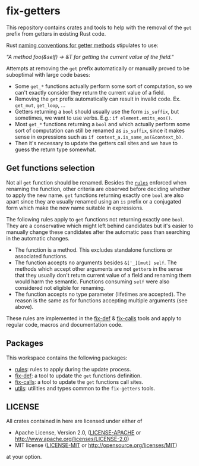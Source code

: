 # fix-getters

This repository contains crates and tools to help with the removal of the `get`
prefix from getters in existing Rust code.

Rust [naming conventions for getter methods](https://doc.rust-lang.org/1.0.0/style/style/naming/README.html#getter/setter-methods-%5Brfc-344%5D)
stipulates to use:

_"A method foo(&self) -> &T for getting the current value of the field."_

Attempts at removing the `get` prefix automatically or manually proved to be
suboptimal with large code bases:

* Some `get_*` functions actually perform some sort of computation, so we can't
  exactly consider they return the current value of a field.
* Removing the `get` prefix automatically can result in invalid code.
  Ex. `get_mut`, `get_loop`, ...
* Getters returning a `bool` should usually use the form `is_suffix`, but
  sometimes, we want to use verbs. E.g.: `if element.emits_eos()`.
* Most `get_*` functions returning a `bool` and which actually perform some sort
  of computation can still be renamed as `is_suffix`, since it makes sense in
  expressions such as `if context_a.is_same_as(&context_b)`.
* Then it's necessary to update the getters call sites and we have to guess
  the return type somewhat.

## Get functions selection

Not all `get` function should be renamed. Besides the [`rules`](rules) enforced
when renaming the function, other criteria are observed before deciding whether
to apply the new name. `get` functions returning exactly one `bool` are also
apart since they are usually renamed using an `is` prefix or a conjugated form
which make the new name suitable in expressions.

The following rules apply to `get` functions not returning exactly one `bool`.
They are a conservative which might left behind candidates but it's easier to
manually change these candidates after the automatic pass than searching in the
automatic changes.
  
* The function is a method. This excludes standalone functions or associated
  functions.
* The function accepts no arguments besides `&['_][mut] self`. The methods which
  accept other arguments are not `getter`s in the sense that they usually don't
  return current value of a field and renaming them would harm the semantic.
  Functions consuming `self` were also considered not eligible for renaming.
* The function accepts no type parameter (lifetimes are accepted). The reason is
  the same as for functions accepting multiple arguments (see above).

These rules are implemented in the [fix-def](fix-def/) & [fix-calls](fix-calls/)
tools and apply to regular code, macros and documentation code.

## Packages

This workspace contains the following packages:

* [rules](rules/): rules to apply during the update process.
* [fix-def](fix-def/): a tool to update the `get` functions definition.
* [fix-calls](fix-calls/): a tool to update the `get` functions call sites.
* [utils](utils/): utilities and types common to the `fix-getters` tools.

## LICENSE

All crates contained in here are licensed under either of

 * Apache License, Version 2.0, ([LICENSE-APACHE](LICENSE-APACHE) or
   http://www.apache.org/licenses/LICENSE-2.0)
 * MIT license ([LICENSE-MIT](LICENSE-MIT) or
   http://opensource.org/licenses/MIT)

at your option.

